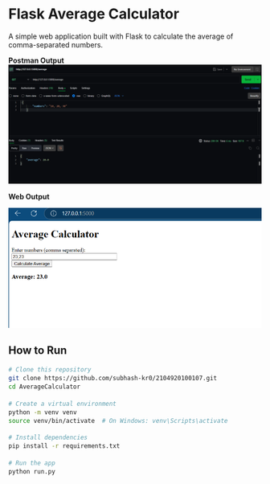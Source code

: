 # Flask Average Calculator

A simple web application built with Flask to calculate the average of comma-separated numbers.

**Postman Output**
![Postman Output](AverageCalculator\static\postman.png)

**Web Output**

![Web Image](AverageCalculator\static\web.png)


## How to Run

```bash
# Clone this repository
git clone https://github.com/subhash-kr0/2104920100107.git
cd AverageCalculator

# Create a virtual environment
python -m venv venv
source venv/bin/activate  # On Windows: venv\Scripts\activate

# Install dependencies
pip install -r requirements.txt

# Run the app
python run.py
